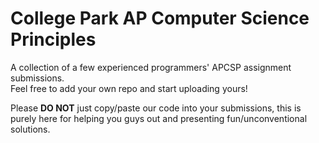 # College Park AP Computer Science Principles

A collection of a few experienced programmers' APCSP assignment submissions. 
<br/> Feel free to add your own repo and start uploading yours! 

 Please **DO NOT** just copy/paste our code into your submissions, this is purely here for helping you guys out and presenting fun/unconventional solutions. 
